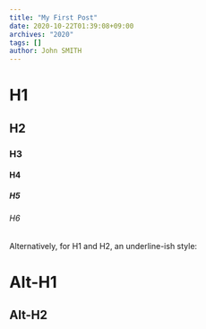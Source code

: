 ```yaml
---
title: "My First Post"
date: 2020-10-22T01:39:08+09:00
archives: "2020"
tags: []
author: John SMITH
---
```

# H1
## H2
### H3
#### H4
##### H5
###### H6

Alternatively, for H1 and H2, an underline-ish style:

Alt-H1
======

Alt-H2
------